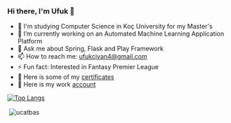 ### Hi there, I'm Ufuk 👋

- 🏫  I'm studying Computer Science in Koç University for my Master's
- 🔭  I’m currently working on an Automated Machine Learning Application Platform
- 💬  Ask me about Spring, Flask and Play Framework
- 📫  How to reach me: ufukcivan4@gmail.com
- ⚡   Fun fact: Interested in Fantasy Premier League
- 📄	Here is some of my [certificates](/Certificates)
- 🔗	Here is my work [account](https://github.com/ucatbas)

[![Top Langs](https://github-readme-stats.vercel.app/api/top-langs/?username=ucatbas&layout=compact)](https://github.com/ufukaig) 

<p>&nbsp;<img align="center" src="https://github-readme-stats.vercel.app/api?username=ucatbas&show_icons=true" alt="ucatbas" /></p>

